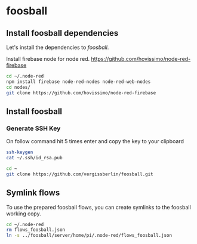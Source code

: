 # foosball

## Install foosball dependencies
Let's install the dependencies to _foosball_.

Install firebase node for node red.
https://github.com/hovissimo/node-red-firebase

```bash
cd ~/.node-red
npm install firebase node-red-nodes node-red-web-nodes
cd nodes/
git clone https://github.com/hovissimo/node-red-firebase
```

## Install foosball

### Generate SSH Key

On follow command hit 5 times enter and copy the key to your clipboard

```bash
ssh-keygen
cat ~/.ssh/id_rsa.pub
```

```bash
cd ~
git clone https://github.com/vergissberlin/foosball.git
```

## Symlink flows

To use the prepared foosball flows, you can create symlinks to the foosball working copy.
```bash
cd ~/.node-red
rm flows_foosball.json
ln -s ../foosball/server/home/pi/.node-red/flows_foosball.json
```
